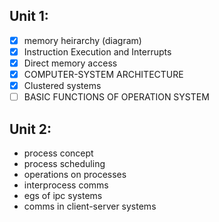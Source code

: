 ## Unit 1:
- [x] memory heirarchy (diagram)
- [x] Instruction Execution and Interrupts
- [x] Direct memory access
- [x] COMPUTER-SYSTEM ARCHITECTURE
- [x] Clustered systems
- [ ] BASIC FUNCTIONS OF OPERATION SYSTEM

## Unit 2:
- process concept
- process scheduling
-  operations on processes
- interprocess comms
- egs of ipc systems
- comms in client-server systems
 